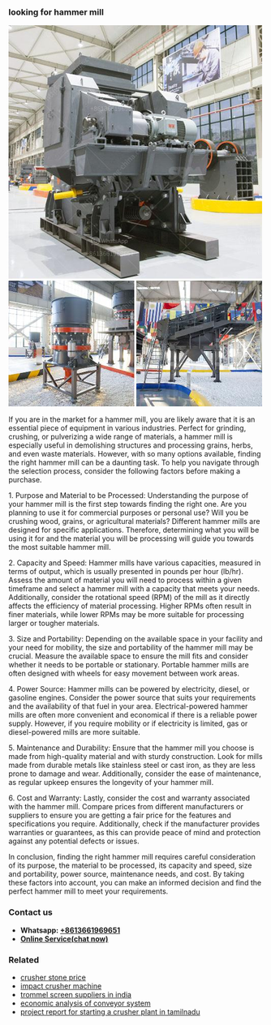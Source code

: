 <h3>looking for hammer mill</h3><img src='1702950160.jpg' alt=''><p>If you are in the market for a hammer mill, you are likely aware that it is an essential piece of equipment in various industries. Perfect for grinding, crushing, or pulverizing a wide range of materials, a hammer mill is especially useful in demolishing structures and processing grains, herbs, and even waste materials. However, with so many options available, finding the right hammer mill can be a daunting task. To help you navigate through the selection process, consider the following factors before making a purchase.</p><p>1. Purpose and Material to be Processed: Understanding the purpose of your hammer mill is the first step towards finding the right one. Are you planning to use it for commercial purposes or personal use? Will you be crushing wood, grains, or agricultural materials? Different hammer mills are designed for specific applications. Therefore, determining what you will be using it for and the material you will be processing will guide you towards the most suitable hammer mill.</p><p>2. Capacity and Speed: Hammer mills have various capacities, measured in terms of output, which is usually presented in pounds per hour (lb/hr). Assess the amount of material you will need to process within a given timeframe and select a hammer mill with a capacity that meets your needs. Additionally, consider the rotational speed (RPM) of the mill as it directly affects the efficiency of material processing. Higher RPMs often result in finer materials, while lower RPMs may be more suitable for processing larger or tougher materials.</p><p>3. Size and Portability: Depending on the available space in your facility and your need for mobility, the size and portability of the hammer mill may be crucial. Measure the available space to ensure the mill fits and consider whether it needs to be portable or stationary. Portable hammer mills are often designed with wheels for easy movement between work areas.</p><p>4. Power Source: Hammer mills can be powered by electricity, diesel, or gasoline engines. Consider the power source that suits your requirements and the availability of that fuel in your area. Electrical-powered hammer mills are often more convenient and economical if there is a reliable power supply. However, if you require mobility or if electricity is limited, gas or diesel-powered mills are more suitable.</p><p>5. Maintenance and Durability: Ensure that the hammer mill you choose is made from high-quality material and with sturdy construction. Look for mills made from durable metals like stainless steel or cast iron, as they are less prone to damage and wear. Additionally, consider the ease of maintenance, as regular upkeep ensures the longevity of your hammer mill.</p><p>6. Cost and Warranty: Lastly, consider the cost and warranty associated with the hammer mill. Compare prices from different manufacturers or suppliers to ensure you are getting a fair price for the features and specifications you require. Additionally, check if the manufacturer provides warranties or guarantees, as this can provide peace of mind and protection against any potential defects or issues.</p><p>In conclusion, finding the right hammer mill requires careful consideration of its purpose, the material to be processed, its capacity and speed, size and portability, power source, maintenance needs, and cost. By taking these factors into account, you can make an informed decision and find the perfect hammer mill to meet your requirements.</p><h3>Contact us</h3><ul><li><strong>Whatsapp:&nbsp;<a href="https://wa.me/8613661969651">+8613661969651</a></strong></li><li><a href="https://swt.shibang-china.com/?git&amp;zhl&amp;looking for hammer mill"><strong>Online Service(chat now)</strong></a></li></ul><h3>Related</h3><ul><li><a href='crusher stone price.md'>crusher stone price</a></li><li><a href='impact crusher machine.md'>impact crusher machine</a></li><li><a href='trommel screen suppliers in india.md'>trommel screen suppliers in india</a></li><li><a href='economic analysis of conveyor system.md'>economic analysis of conveyor system</a></li><li><a href='project report for starting a crusher plant in tamilnadu.md'>project report for starting a crusher plant in tamilnadu</a></li></ul>